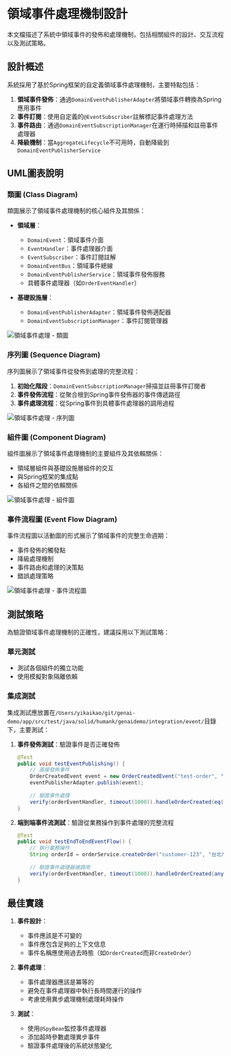 <!-- This document needs manual translation from Chinese to English -->
<!-- 此文檔需要從中文手動翻譯為英文 -->

# 領域事件處理機制設計

本文檔描述了系統中領域事件的發佈和處理機制，包括相關組件的設計、交互流程以及測試策略。

## 設計概述

系統採用了基於Spring框架的自定義領域事件處理機制，主要特點包括：

1. **領域事件發佈**：通過`DomainEventPublisherAdapter`將領域事件轉換為Spring應用事件
2. **事件訂閱**：使用自定義的`@EventSubscriber`註解標記事件處理方法
3. **事件路由**：通過`DomainEventSubscriptionManager`在運行時掃描和註冊事件處理器
4. **降級機制**：當`AggregateLifecycle`不可用時，自動降級到`DomainEventPublisherService`

## UML圖表說明

### 類圖 (Class Diagram)

類圖展示了領域事件處理機制的核心組件及其關係：

- **領域層**：
  - `DomainEvent`：領域事件介面
  - `EventHandler`：事件處理器介面
  - `EventSubscriber`：事件訂閱註解
  - `DomainEventBus`：領域事件總線
  - `DomainEventPublisherService`：領域事件發佈服務
  - 具體事件處理器（如`OrderEventHandler`）

- **基礎設施層**：
  - `DomainEventPublisherAdapter`：領域事件發佈適配器
  - `DomainEventSubscriptionManager`：事件訂閱管理器

![領域事件處理 - 類圖](Domain%20Event%20Handling%20-%20Class%20Diagram.svg)

### 序列圖 (Sequence Diagram)

序列圖展示了領域事件從發佈到處理的完整流程：

1. **初始化階段**：`DomainEventSubscriptionManager`掃描並註冊事件訂閱者
2. **事件發佈流程**：從聚合根到Spring事件發佈器的事件傳遞路徑
3. **事件處理流程**：從Spring事件到具體事件處理器的調用過程

![領域事件處理 - 序列圖](Domain%20Event%20Handling%20-%20Sequence%20Diagram.svg)

### 組件圖 (Component Diagram)

組件圖展示了領域事件處理機制的主要組件及其依賴關係：

- 領域層組件與基礎設施層組件的交互
- 與Spring框架的集成點
- 各組件之間的依賴關係

![領域事件處理 - 組件圖](Domain%20Event%20Handling%20-%20Component%20Diagram.svg)

### 事件流程圖 (Event Flow Diagram)

事件流程圖以活動圖的形式展示了領域事件的完整生命週期：

- 事件發佈的觸發點
- 降級處理機制
- 事件路由和處理的決策點
- 錯誤處理策略

![領域事件處理 - 事件流程圖](Domain%20Event%20Handling%20-%20Event%20Flow%20Diagram.svg)

## 測試策略

為驗證領域事件處理機制的正確性，建議採用以下測試策略：

### 單元測試

- 測試各個組件的獨立功能
- 使用模擬對象隔離依賴

### 集成測試

集成測試應放置在`/Users/yikaikao/git/genai-demo/app/src/test/java/solid/humank/genaidemo/integration/event/`目錄下，主要測試：

1. **事件發佈測試**：驗證事件是否正確發佈
   ```java
   @Test
   public void testEventPublishing() {
       // 直接發佈事件
       OrderCreatedEvent event = new OrderCreatedEvent("test-order", "test-customer", BigDecimal.ZERO);
       eventPublisherAdapter.publish(event);
       
       // 驗證事件處理
       verify(orderEventHandler, timeout(1000)).handleOrderCreated(eq(event));
   }
   ```

2. **端到端事件流測試**：驗證從業務操作到事件處理的完整流程
   ```java
   @Test
   public void testEndToEndEventFlow() {
       // 執行業務操作
       String orderId = orderService.createOrder("customer-123", "台北市信義區");
       
       // 驗證事件處理器被調用
       verify(orderEventHandler, timeout(1000)).handleOrderCreated(any(OrderCreatedEvent.class));
   }
   ```

## 最佳實踐

1. **事件設計**：
   - 事件應該是不可變的
   - 事件應包含足夠的上下文信息
   - 事件名稱應使用過去時態（如`OrderCreated`而非`CreateOrder`）

2. **事件處理**：
   - 事件處理器應該是冪等的
   - 避免在事件處理器中執行長時間運行的操作
   - 考慮使用異步處理機制處理耗時操作

3. **測試**：
   - 使用`@SpyBean`監控事件處理器
   - 添加超時參數處理異步事件
   - 驗證事件處理後的系統狀態變化
